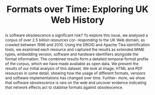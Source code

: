 ---
abstract: Is software obsolescence a significant risk? To explore this issue, we analysed
  a corpus of over 2.5 billion resources cor- responding to the UK Web domain, as
  crawled between 1996 and 2010. Using the DROID and Apache Tika identification tools,
  we examined each resource and captured the results as extended MIME types, embedding
  version, software and hardware identifiers alongside the format information. The
  combined results form a detailed temporal format profile of the corpus, which we
  have made available as open data. We present the results of our initial analysis
  of this dataset. We look at image, HTML and PDF resources in some detail, showing
  how the usage of different formats, versions and software implementations has changed
  over time. Further- more, we show that software obsolescence is rare on the web
  and uncover evidence indicating that network effects act to stabilise formats against
  obsolescence.
creators:
- Jackson, Andrew N.
date: null
document_url: https://services.phaidra.univie.ac.at/api/object/o:293834/download
grand_parent: iPRES
institutions: []
keywords:
- ischool
- toronto
- canada
- software obsolescence
- internet
- web domains
landing_page_url: https://phaidra.univie.ac.at/o:293834
language: eng
layout: publication
license: CC BY-NC-SA 3.0 AT
notes_url: null
parent: iPRES 2012
publication_type: paper
size: 820275
slides_url: null
source_name: iPRES
stream_url: null
title: 'Formats over Time: Exploring UK Web History'
year: 2012
---